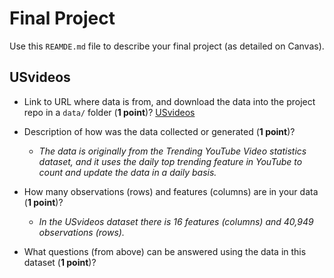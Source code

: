 
# Final Project
Use this `REAMDE.md` file to describe your final project (as detailed on Canvas).

## USvideos

- Link to URL where data is from, and download the data into the project repo in a `data/` folder (**1 point**)?
[USvideos](https://www.kaggle.com/datasnaek/youtube-new?select=USvideos.csv)


- Description of how was the data collected or generated (**1 point**)?

  - *The data is originally from the Trending YouTube Video statistics dataset, and it uses the daily top trending feature in YouTube to count and update the data in a daily basis.*


- How many observations (rows) and features (columns) are in your data (**1 point**)?

  - *In the USvideos dataset there is 16 features (columns) and 40,949 observations (rows).*


- What questions (from above) can be answered using the data in this dataset (**1 point**)?
